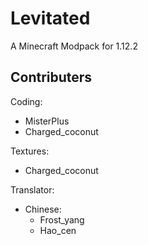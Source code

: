 # Levitated

A Minecraft Modpack for 1.12.2
## Contributers
Coding: 
- MisterPlus
- Charged_coconut

Textures: 
- Charged_coconut

Translator: 
- Chinese:
  - Frost_yang
  - Hao_cen

